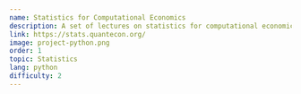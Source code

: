 ```yaml
---
name: Statistics for Computational Economics
description: A set of lectures on statistics for computational economics.
link: https://stats.quantecon.org/
image: project-python.png
order: 1
topic: Statistics
lang: python
difficulty: 2
---
```

